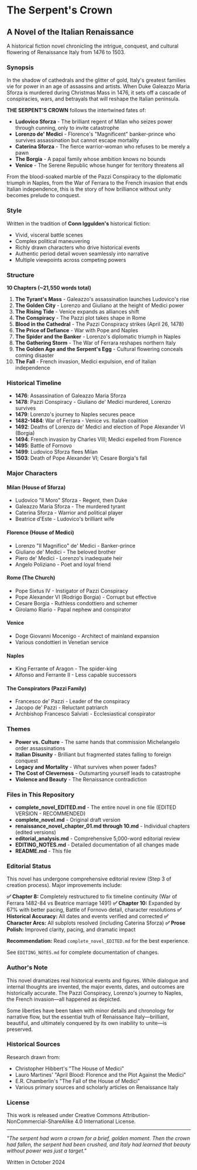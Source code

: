 # The Serpent's Crown
## A Novel of the Italian Renaissance

A historical fiction novel chronicling the intrigue, conquest, and cultural flowering of Renaissance Italy from 1476 to 1503.

### Synopsis

In the shadow of cathedrals and the glitter of gold, Italy's greatest families vie for power in an age of assassins and artists. When Duke Galeazzo Maria Sforza is murdered during Christmas Mass in 1476, it sets off a cascade of conspiracies, wars, and betrayals that will reshape the Italian peninsula.

**THE SERPENT'S CROWN** follows the intertwined fates of:

- **Ludovico Sforza** - The brilliant regent of Milan who seizes power through cunning, only to invite catastrophe
- **Lorenzo de' Medici** - Florence's "Magnificent" banker-prince who survives assassination but cannot escape mortality  
- **Caterina Sforza** - The fierce warrior-woman who refuses to be merely a pawn
- **The Borgia** - A papal family whose ambition knows no bounds
- **Venice** - The Serene Republic whose hunger for territory threatens all

From the blood-soaked marble of the Pazzi Conspiracy to the diplomatic triumph in Naples, from the War of Ferrara to the French invasion that ends Italian independence, this is the story of how brilliance without unity becomes prelude to conquest.

### Style

Written in the tradition of **Conn Iggulden's** historical fiction:
- Vivid, visceral battle scenes
- Complex political maneuvering
- Richly drawn characters who drive historical events
- Authentic period detail woven seamlessly into narrative
- Multiple viewpoints across competing powers

### Structure

**10 Chapters (~21,550 words total)**

1. **The Tyrant's Mass** - Galeazzo's assassination launches Ludovico's rise
2. **The Golden City** - Lorenzo and Giuliano at the height of Medici power
3. **The Rising Tide** - Venice expands as alliances shift
4. **The Conspiracy** - The Pazzi plot takes shape in Rome
5. **Blood in the Cathedral** - The Pazzi Conspiracy strikes (April 26, 1478)
6. **The Price of Defiance** - War with Pope and Naples
7. **The Spider and the Banker** - Lorenzo's diplomatic triumph in Naples
8. **The Gathering Storm** - The War of Ferrara reshapes northern Italy
9. **The Golden Age and the Serpent's Egg** - Cultural flowering conceals coming disaster
10. **The Fall** - French invasion, Medici expulsion, end of Italian independence

### Historical Timeline

- **1476**: Assassination of Galeazzo Maria Sforza
- **1478**: Pazzi Conspiracy - Giuliano de' Medici murdered, Lorenzo survives
- **1479**: Lorenzo's journey to Naples secures peace
- **1482-1484**: War of Ferrara - Venice vs. Italian coalition
- **1492**: Deaths of Lorenzo de' Medici and election of Pope Alexander VI (Borgia)
- **1494**: French invasion by Charles VIII; Medici expelled from Florence
- **1495**: Battle of Fornovo
- **1499**: Ludovico Sforza flees Milan
- **1503**: Death of Pope Alexander VI; Cesare Borgia's fall

### Major Characters

#### Milan (House of Sforza)
- Ludovico "Il Moro" Sforza - Regent, then Duke
- Galeazzo Maria Sforza - The murdered tyrant
- Caterina Sforza - Warrior and political player
- Beatrice d'Este - Ludovico's brilliant wife

#### Florence (House of Medici)
- Lorenzo "Il Magnifico" de' Medici - Banker-prince
- Giuliano de' Medici - The beloved brother
- Piero de' Medici - Lorenzo's inadequate heir
- Angelo Poliziano - Poet and loyal friend

#### Rome (The Church)
- Pope Sixtus IV - Instigator of Pazzi Conspiracy
- Pope Alexander VI (Rodrigo Borgia) - Corrupt but effective
- Cesare Borgia - Ruthless condottiero and schemer
- Girolamo Riario - Papal nephew and conspirator

#### Venice
- Doge Giovanni Mocenigo - Architect of mainland expansion
- Various condottieri in Venetian service

#### Naples
- King Ferrante of Aragon - The spider-king
- Alfonso and Ferrante II - Less capable successors

#### The Conspirators (Pazzi Family)
- Francesco de' Pazzi - Leader of the conspiracy
- Jacopo de' Pazzi - Reluctant patriarch
- Archbishop Francesco Salviati - Ecclesiastical conspirator

### Themes

- **Power vs. Culture** - The same hands that commission Michelangelo order assassinations
- **Italian Disunity** - Brilliant but fragmented states falling to foreign conquest
- **Legacy and Mortality** - What survives when power fades?
- **The Cost of Cleverness** - Outsmarting yourself leads to catastrophe
- **Violence and Beauty** - The Renaissance contradiction

### Files in This Repository

- **complete_novel_EDITED.md** - The entire novel in one file (EDITED VERSION - RECOMMENDED)
- **complete_novel.md** - Original draft version
- **renaissance_novel_chapter_01.md through 10.md** - Individual chapters (edited versions)
- **editorial_analysis.md** - Comprehensive 5,000-word editorial review
- **EDITING_NOTES.md** - Detailed documentation of all changes made
- **README.md** - This file

### Editorial Status

This novel has undergone comprehensive editorial review (Step 3 of creation process). Major improvements include:

**✅ Chapter 8:** Completely restructured to fix timeline continuity (War of Ferrara 1482-84 vs Beatrice marriage 1491)
**✅ Chapter 10:** Expanded by 67% with better pacing, Battle of Fornovo detail, character resolutions
**✅ Historical Accuracy:** All dates and events verified and corrected
**✅ Character Arcs:** All subplots resolved (including Caterina Sforza)
**✅ Prose Polish:** Improved clarity, pacing, and dramatic impact

**Recommendation:** Read `complete_novel_EDITED.md` for the best experience.

See `EDITING_NOTES.md` for complete documentation of changes.

### Author's Note

This novel dramatizes real historical events and figures. While dialogue and internal thoughts are invented, the major events, dates, and outcomes are historically accurate. The Pazzi Conspiracy, Lorenzo's journey to Naples, the French invasion—all happened as depicted. 

Some liberties have been taken with minor details and chronology for narrative flow, but the essential truth of Renaissance Italy—brilliant, beautiful, and ultimately conquered by its own inability to unite—is preserved.

### Historical Sources

Research drawn from:
- Christopher Hibbert's "The House of Medici"
- Lauro Martines' "April Blood: Florence and the Plot Against the Medici"
- E.R. Chamberlin's "The Fall of the House of Medici"
- Various primary sources and scholarly articles on Renaissance Italy

### License

This work is released under Creative Commons Attribution-NonCommercial-ShareAlike 4.0 International License.

---

*"The serpent had worn a crown for a brief, golden moment. Then the crown had fallen, the serpent had been crushed, and Italy had learned that beauty without power was just a target."*

Written in October 2024

